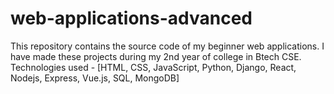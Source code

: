 # web-applications-advanced
This repository contains the source code of my beginner web applications. I have made these projects during my 2nd year of college in Btech CSE. Technologies used - [HTML, CSS, JavaScript, Python, Django, React, Nodejs, Express, Vue.js, SQL, MongoDB]
